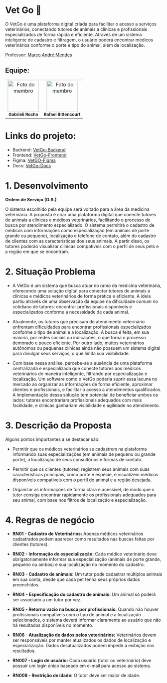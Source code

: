 # Vet Go 🐾 

O VetGo é uma plataforma digital criada para facilitar o acesso a serviços veterinários, conectando tutores de animais a clínicas e profissionais especializados de forma rápida e eficiente. Através de um sistema inteligente de cadastro e filtragem, o usuário poderá encontrar médicos veterinários conforme o porte e tipo do animal, além da localização.

  
Professor: [Marco André Mendes](github.com/marcoandre)

## Equipe:

<table>
  <tr>
    <td align="center">
      <img src="https://github.com/GabrieliMarta.png" width="100px;" alt="Foto do membro"/><br />
      <sub><b>Gabrieli Rocha</b></sub>
    </td>
    <td align="center">
      <img src="https://github.com/Rafabitte17.png" width="100px;" alt="Foto do membro"/><br />
      <sub><b> Rafael Bittencourt</b></sub>
    </td>
  </tr>
</table>

# Links do projeto:

-   Backend: [VetGo-Backend](https://github.com/VetGoDev7/VetGo-Backend.git) 
-   Frontend: [VetGo-Frontend](https://github.com/VetGoDev7/VetGo-Frontend.git) 
-   Figma: [VetGO-Figma]()
-   Docs: [VetGo-Docs](https://github.com/VetGoDev7/.github.git)


# 1. Desenvolvimento

 **Ordem de Serviço (O.S.)**

O sistema escolhido pela equipe será voltado para a área da medicina veterinária. A proposta é criar uma plataforma digital que conecte tutores de animais a clínicas e médicos veterinários, facilitando o processo de busca por atendimento especializado. O sistema permitirá o cadastro de médicos com informações como especialização (em animais de porte grande ou pequeno), localização e telefone de contato, além do cadastro de clientes com as características dos seus animais. A partir disso, os tutores poderão visualizar clínicas compatíveis com o perfil de seus pets e a região em que se encontram. 

# 2. Situação Problema

- A VetGo é um sistema que busca atuar no ramo da medicina veterinária, oferecendo uma solução digital para conectar tutores de animais a clínicas e médicos veterinários de forma prática e eficiente. A ideia partiu através de uma observação da equipe na dificuldade comum no cotidiano de tutores: encontrar profissionais disponíveis e especializados conforme a necessidade de cada animal.

- Atualmente, os tutores que precisam de atendimento veterinário enfrentam dificuldades para encontrar profissionais especializados conforme o tipo de animal e a localização. A busca é feita, em sua maioria, por redes sociais ou indicações, o que torna o processo demorado e pouco eficiente. Por outro lado, muitos veterinários autônomos ou pequenas clínicas ainda não possuem um sistema digital para divulgar seus serviços, o que limita sua visibilidade.

- Com base nessa análise, percebe-se a ausência de uma plataforma centralizada e especializada que conecte tutores aos médicos veterinários de maneira inteligente, filtrando por especialização e localização. Um software como o VetGo poderia suprir essa lacuna no mercado ao organizar as informações de forma eficiente, aproximar clientes e profissionais, e facilitar o acesso a atendimentos qualificados. A implementação dessa solução tem potencial de beneficiar ambos os lados: tutores encontrariam profissionais adequados com mais facilidade, e clínicas ganhariam visibilidade e agilidade no atendimento.

# 3. Descrição da Proposta 

Alguns pontos importantes a se destacar são:

- Permitir que os médicos veterinários se cadastrem na plataforma informando suas especializações (em animais de pequeno ou grande porte), a localização de seus consultórios e formas de contato.

- Permitir que os clientes (tutores) registrem seus animais com suas características principais, como porte e espécie, e visualizem médicos disponíveis compatíveis com o perfil do animal e a região desejada.

- Organizar as informações de forma clara e acessível, de modo que o tutor consiga encontrar rapidamente os profissionais adequados para seu animal, com base nos filtros de localização e especialização.

# 4. Regras de negócio

- **RN01 - Cadastro de Veterinários:** Apenas médicos veterinários cadastrados podem aparecer como resultados nas buscas feitas por clientes (tutores).

- **RN02 - Informação de especialização:** Cada médico veterinário deve obrigatoriamente informar sua especialização (animais de porte grande, pequeno ou ambos) e sua localização no momento do cadastro.        

- **RN03 - Cadastro de animais:** Um tutor pode cadastrar múltiplos animais em sua conta, desde que cada pet tenha seus próprios dados preenchidos.

- **RN04 - Especificação do cadastro de animais:** Um animal só poderá ser associado a um tutor por vez.

- **RN05 - Retorno vazio na busca por profissionais:** Quando não houver profissionais compatíveis com o tipo de animal e a localização selecionados, o sistema deverá informar claramente ao usuário que não há resultados disponíveis no momento.
  
- **RN06 - Atualização de dados pelos veterinários:** Veterinários devem ser responsáveis por manter atualizados os dados de localização e especialização. Dados desatualizados podem impedir a exibição nos resultados.

- **RN007 - Login de usuário:** Cada usuário (tutor ou veterinário) deve possuir um login único baseado em e-mail para acesso ao sistema.

- **RN008 - Restrição de idade:** O tutor deve ser maior de idade.

  
